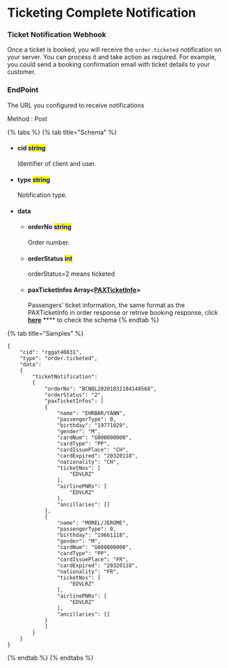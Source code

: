 # Ticketing Complete Notification

### Ticket Notification Webhook

Once a ticket is booked, you will receive the `order.ticketed` notification on your server. You can process it and take action as required. For example, you could send a booking confirmation email with ticket details to your customer.

### EndPoint

The URL you configured to receive notifications&#x20;

Method : Post

{% tabs %}
{% tab title="Schema" %}
*   #### cid                                  <mark style="color:blue;">string</mark>                                                                                                &#x20;

    Identifier of client and user.
*   #### type                              <mark style="color:blue;">string</mark>                                                                                                 &#x20;

    Notification type.
* #### data                                                                                                                                                              <mark style="color:blue;"></mark>                                                                                      &#x20;
  *   #### orderNo                                  <mark style="color:blue;">string</mark>                                                                      &#x20;

      Order number.
  *   #### orderStatus                           <mark style="color:blue;">int</mark>                                                                            &#x20;

      orderStatus=2 means ticketed
  *   #### paxTicketInfos                     Array<[PAXTicketInfo](broken-reference)>                                   <mark style="color:blue;"></mark>                                  &#x20;

      Passengers' ticket information, the same format as the PAXTicketInfo in order response or retrive booking response, click [**here**](broken-reference) **** to check the schema
{% endtab %}

{% tab title="Samples" %}
```
{
    "cid": "rggat40831",
    "type": "order.ticketed",
    "data":
    {
        "ticketNotification":
        {
            "orderNo": "BCNQL20201031184148568",
            "orderStatus": "2",
            "paxTicketInfos": [
            {
                "name": "EHRBAR/YANN",
                "passengerType": 0,
                "birthday": "19771029",
                "gender": "M",
                "cardNum": "G000000000",
                "cardType": "PP",
                "cardIssuePlace": "CH",
                "cardExpired": "20320118",
                "nationality": "CH",
                "ticketNos": [
                    "EDVLRZ"
                ],
                "airlinePNRs": [
                    "EDVLRZ"
                ],
                "ancillaries": []
            },
            {
                "name": "MOREL/JEROME",
                "passengerType": 0,
                "birthday": "19661118",
                "gender": "M",
                "cardNum": "G000000000",
                "cardType": "PP",
                "cardIssuePlace": "FR",
                "cardExpired": "20320118",
                "nationality": "FR",
                "ticketNos": [
                    "EDVLRZ"
                ],
                "airlinePNRs": [
                    "EDVLRZ"
                ],
                "ancillaries": []
            }
            ]
        }
    }  
}
```


{% endtab %}
{% endtabs %}
